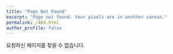 ```yaml
---
title: "Page Not Found"
excerpt: "Page not found. Your pixels are in another canvas."
permalink: /404.html
author_profile: false
---
```



요청하신 페이지를 찾을 수 없습니다.


<script>
  var GOOG_FIXURL_LANG = 'en';
  var GOOG_FIXURL_SITE = "https://sumahn.github.com"
</script>
<script src="https://linkhelp.clients.google.com/tbproxy/lh/wm/fixurl.js">
</script>

